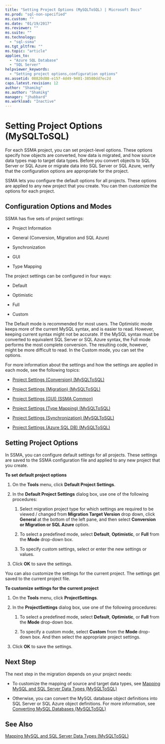 ```yaml
---
title: "Setting Project Options (MySQLToSQL) | Microsoft Docs"
ms.prod: "sql-non-specified"
ms.custom: ""
ms.date: "01/19/2017"
ms.reviewer: ""
ms.suite: ""
ms.technology: 
  - "sql-ssma"
ms.tgt_pltfrm: ""
ms.topic: "article"
applies_to: 
  - "Azure SQL Database"
  - "SQL Server"
helpviewer_keywords: 
  - "Setting project options,configuration options"
ms.assetid: 08820d88-e157-4d49-9401-38580dd7ec2d
caps.latest.revision: 12
author: "Shamikg"
ms.author: "Shamikg"
manager: "jhubbard"
ms.workload: "Inactive"
---
```

# Setting Project Options (MySQLToSQL)
For each SSMA project, you can set project-level options. These options specify how objects are converted, how data is migrated, and how source data types map to target data types.  Before you convert objects to SQL Server or SQL Azure or migrate data into SQL Server or SQL Azure, verify that the configuration options are appropriate for the project.  
  
SSMA lets you configure the default options for all projects. These options are applied to any new project that you create. You can then customize the options for each project.  
  
## Configuration Options and Modes  
SSMA has five sets of project settings:  
  
-   Project Information  
  
-   General (Conversion, Migration and SQL Azure)  
  
-   Synchronization  
  
-   GUI  
  
-   Type Mapping  
  
The project settings can be configured in four ways:  
  
-   Default  
  
-   Optimistic  
  
-   Full  
  
-   Custom  
  
The Default mode is recommended for most users. The Optimistic mode keeps more of the current MySQL syntax, and is easier to read. However, keeping current syntax might not be accurate. If the MySQL syntax must be converted to equivalent SQL Server or SQL Azure syntax, the Full mode performs the most complete conversion. The resulting code, however, might be more difficult to read. In the Custom mode, you can set the options.  
  
For more information about the settings and how the settings are applied in each mode, see the following topics:  
  
-   [Project Settings &#40;Conversion&#41; &#40;MySQLToSQL&#41;](../../ssma/mysql/project-settings-conversion-mysqltosql.md)  
  
-   [Project Settings &#40;Migration&#41; &#40;MySQLToSQL&#41;](../../ssma/mysql/project-settings-migration-mysqltosql.md)  
  
-   [Project Settings (GUI) (SSMA Common)](http://msdn.microsoft.com/en-us/cf06baf1-8714-48a3-95dc-781f6ca53693)  
  
-   [Project Settings &#40;Type Mapping&#41; &#40;MySQLToSQL&#41;](../../ssma/mysql/project-settings-type-mapping-mysqltosql.md)  
  
-   [Project Settings &#40;Synchronization&#41; &#40;MySQLToSQL&#41;](../../ssma/mysql/project-settings-synchronization-mysqltosql.md)  
  
-   [Project Settings &#40;Azure SQL DB&#41; &#40;MySQLToSQL&#41;](../../ssma/mysql/project-settings-azure-sql-db-mysqltosql.md)  
  
## Setting Project Options  
In SSMA, you can configure default settings for all projects. These settings are saved to the SSMA configuration file and applied to any new project that you create.  
  
**To set default project options**  
  
1.  On the **Tools** menu, click **Default Project Settings**.  
  
2.  In the **Default Project Settings** dialog box, use one of the following procedures:  
  
    1.  Select migration project type for which settings are required to be viewed / changed from **Migration Target Version** drop down, click **General** at the bottom of the left pane, and then select **Conversion or Migration or SQL Azure** option.  
  
    2.  To select a predefined mode, select **Default**, **Optimistic**, or **Full** from the **Mode** drop-down box.  
  
    3.  To specify custom settings, select or enter the new settings or values.  
  
3.  Click **OK** to save the settings.  
  
You can also customize the settings for the current project. The settings get saved to the current project file.  
  
**To customize settings for the current project**  
  
1.  On the **Tools** menu, click **ProjectSettings**.  
  
2.  In the **ProjectSettings** dialog box, use one of the following procedures:  
  
    1.  To select a predefined mode, select **Default**, **Optimistic**, or **Full** from the **Mode** drop-down box.  
  
    2.  To specify a custom mode, select **Custom** from the **Mode** drop-down box. And then select the appropriate project settings.  
  
3.  Click **OK** to save the settings.  
  
## Next Step  
The next step in the migration depends on your project needs:  
  
-   To customize the mapping of source and target data types, see [Mapping MySQL and SQL Server Data Types &#40;MySQLToSQL&#41;](../../ssma/mysql/mapping-mysql-and-sql-server-data-types-mysqltosql.md)  
  
-   Otherwise, you can convert the MySQL database object definitions into SQL Server or SQL Azure object definitions. For more information, see [Converting MySQL Databases &#40;MySQLToSQL&#41;](../../ssma/mysql/converting-mysql-databases-mysqltosql.md)  
  
## See Also  
[Mapping MySQL and SQL Server Data Types &#40;MySQLToSQL&#41;](../../ssma/mysql/mapping-mysql-and-sql-server-data-types-mysqltosql.md)  
  
